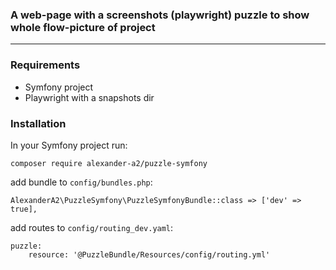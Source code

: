 ### A web-page with a screenshots (playwright) puzzle to show whole flow-picture of project

---

### Requirements

- Symfony project
- Playwright with a snapshots dir 

### Installation

In your Symfony project run:
    
    composer require alexander-a2/puzzle-symfony

add bundle to `config/bundles.php`:

    AlexanderA2\PuzzleSymfony\PuzzleSymfonyBundle::class => ['dev' => true],

add routes to `config/routing_dev.yaml`:

    puzzle:
        resource: '@PuzzleBundle/Resources/config/routing.yml'